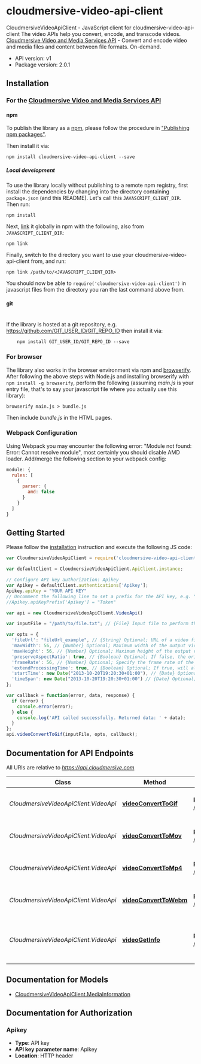 # cloudmersive-video-api-client

CloudmersiveVideoApiClient - JavaScript client for cloudmersive-video-api-client
The video APIs help you convert, encode, and transcode videos.
[Cloudmersive Video and Media Services API](https://github.com/Cloudmersive/Cloudmersive.APIClient.NodeJS.DocumentAndDataConvert.git) - Convert and encode video and media files and content between file formats. On-demand.

- API version: v1
- Package version: 2.0.1


## Installation

### For the [Cloudmersive Video and Media Services API](https://cloudmersive.com/video-and-media-services-api)

#### npm

To publish the library as a [npm](https://www.npmjs.com/),
please follow the procedure in ["Publishing npm packages"](https://docs.npmjs.com/getting-started/publishing-npm-packages).

Then install it via:

```shell
npm install cloudmersive-video-api-client --save
```

##### Local development

To use the library locally without publishing to a remote npm registry, first install the dependencies by changing 
into the directory containing `package.json` (and this README). Let's call this `JAVASCRIPT_CLIENT_DIR`. Then run:

```shell
npm install
```

Next, [link](https://docs.npmjs.com/cli/link) it globally in npm with the following, also from `JAVASCRIPT_CLIENT_DIR`:

```shell
npm link
```

Finally, switch to the directory you want to use your cloudmersive-video-api-client from, and run:

```shell
npm link /path/to/<JAVASCRIPT_CLIENT_DIR>
```

You should now be able to `require('cloudmersive-video-api-client')` in javascript files from the directory you ran the last 
command above from.

#### git
#
If the library is hosted at a git repository, e.g.
https://github.com/GIT_USER_ID/GIT_REPO_ID
then install it via:

```shell
    npm install GIT_USER_ID/GIT_REPO_ID --save
```

### For browser

The library also works in the browser environment via npm and [browserify](http://browserify.org/). After following
the above steps with Node.js and installing browserify with `npm install -g browserify`,
perform the following (assuming *main.js* is your entry file, that's to say your javascript file where you actually 
use this library):

```shell
browserify main.js > bundle.js
```

Then include *bundle.js* in the HTML pages.

### Webpack Configuration

Using Webpack you may encounter the following error: "Module not found: Error:
Cannot resolve module", most certainly you should disable AMD loader. Add/merge
the following section to your webpack config:

```javascript
module: {
  rules: [
    {
      parser: {
        amd: false
      }
    }
  ]
}
```

## Getting Started

Please follow the [installation](#installation) instruction and execute the following JS code:

```javascript
var CloudmersiveVideoApiClient = require('cloudmersive-video-api-client');

var defaultClient = CloudmersiveVideoApiClient.ApiClient.instance;

// Configure API key authorization: Apikey
var Apikey = defaultClient.authentications['Apikey'];
Apikey.apiKey = "YOUR API KEY"
// Uncomment the following line to set a prefix for the API key, e.g. "Token" (defaults to null)
//Apikey.apiKeyPrefix['Apikey'] = "Token"

var api = new CloudmersiveVideoApiClient.VideoApi()

var inputFile = "/path/to/file.txt"; // {File} Input file to perform the operation on.

var opts = { 
  'fileUrl': "fileUrl_example", // {String} Optional; URL of a video file being used for conversion. Use this option for files larger than 2GB.
  'maxWidth': 56, // {Number} Optional; Maximum width of the output video, up to the original video width. Defaults to 250 pixels.
  'maxHeight': 56, // {Number} Optional; Maximum height of the output video, up to the original video width. Defaults to 250 pixels.
  'preserveAspectRatio': true, // {Boolean} Optional; If false, the original video's aspect ratio will not be preserved, allowing customization of the aspect ratio using maxWidth and maxHeight, potentially skewing the video. Default is true.
  'frameRate': 56, // {Number} Optional; Specify the frame rate of the output video. Defaults to 24 frames per second.
  'extendProcessingTime': true, // {Boolean} Optional; If true, will allow additional processing time for the video file conversion, using one API call per additional minute over the 5 minute default processing time, up to a maximum of 25 total minutes. This is generally necessary for files larger than 500 MB or longer than 30 minutes.
  'startTime': new Date("2013-10-20T19:20:30+01:00"), // {Date} Optional; Specify the desired starting time of the GIF video in TimeSpan format.
  'timeSpan': new Date("2013-10-20T19:20:30+01:00") // {Date} Optional; Specify the desired length of the GIF video in TimeSpan format. Limit is 30 minutes.
};

var callback = function(error, data, response) {
  if (error) {
    console.error(error);
  } else {
    console.log('API called successfully. Returned data: ' + data);
  }
};
api.videoConvertToGif(inputFile, opts, callback);

```

## Documentation for API Endpoints

All URIs are relative to *https://api.cloudmersive.com*

Class | Method | HTTP request | Description
------------ | ------------- | ------------- | -------------
*CloudmersiveVideoApiClient.VideoApi* | [**videoConvertToGif**](docs/VideoApi.md#videoConvertToGif) | **POST** /video/convert/to/gif | Convert Video to Animated GIF format.
*CloudmersiveVideoApiClient.VideoApi* | [**videoConvertToMov**](docs/VideoApi.md#videoConvertToMov) | **POST** /video/convert/to/mov | Convert Video to MOV format.
*CloudmersiveVideoApiClient.VideoApi* | [**videoConvertToMp4**](docs/VideoApi.md#videoConvertToMp4) | **POST** /video/convert/to/mp4 | Convert Video to MP4 format.
*CloudmersiveVideoApiClient.VideoApi* | [**videoConvertToWebm**](docs/VideoApi.md#videoConvertToWebm) | **POST** /video/convert/to/webm | Convert Video to WEBM format.
*CloudmersiveVideoApiClient.VideoApi* | [**videoGetInfo**](docs/VideoApi.md#videoGetInfo) | **POST** /video/convert/get-info | Get detailed information about a video or audio file


## Documentation for Models

 - [CloudmersiveVideoApiClient.MediaInformation](docs/MediaInformation.md)


## Documentation for Authorization


### Apikey

- **Type**: API key
- **API key parameter name**: Apikey
- **Location**: HTTP header

